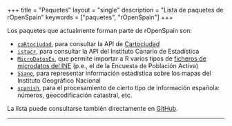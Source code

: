 +++
title = "Paquetes"
layout = "single"
description = "Lista de paquetes de rOpenSpain"
keywords = ["paquetes", "rOpenSpain"]
+++

Los paquetes que actualmente forman parte de rOpenSpain son:

* [`caRtociudad`](https://github.com/rOpenSpain/caRtociudad), para consultar la API de [Cartociudad](http://www.cartociudad.es/visor/)
* [`istacr`](https://github.com/rOpenSpain/istacr), para consultar la API del Instituto Canario de Estadística
* [`MicroDatosEs`](https://github.com/rOpenSpain/MicroDatosEs), que permite importar a R varios tipos de [ficheros de microdatos del INE](http://www.ine.es/prodyser/microdatos.htm) (p.e., el de la Encuesta de Población Activa)
* [`Siane`](https://github.com/rOpenSpain/Siane), para representar información estadística sobre los mapas del Instituto Geográfico Nacional
* [`spanish`](https://github.com/rOpenSpain/spanish), para el procesamiento de cierto tipo de información española: números, geocodificación catastral, etc.

La lista puede consultarse también directamente en [GitHub](https://github.com/rOpenSpain).





---
